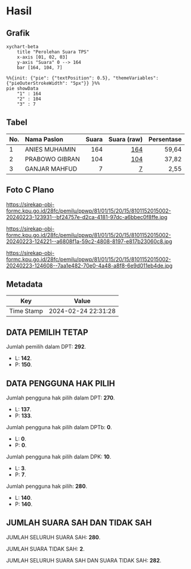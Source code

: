 # Hasil

## Grafik

```mermaid
xychart-beta
    title "Perolehan Suara TPS"
    x-axis [01, 02, 03]
    y-axis "Suara" 0 --> 164
    bar [164, 104, 7]
```

```mermaid
%%{init: {"pie": {"textPosition": 0.5}, "themeVariables": {"pieOuterStrokeWidth": "5px"}} }%%
pie showData
    "1" : 164
    "2" : 104
    "3" : 7
```

## Tabel

| No. | Nama Paslon    | Suara | Suara (raw) | Persentase |
|:--- |:-------------- | -----:| -----------:| ----------:|
| 1   | ANIES MUHAIMIN | 164   | [164][p-1]  | 59,64      |
| 2   | PRABOWO GIBRAN | 104   | [104][p-2]  | 37,82      |
| 3   | GANJAR MAHFUD  | 7     | [7][p-3]    | 2,55       |


[p-1]: https://github.com/gigit-pemilu/pemilu-2024-81-maluku/blob/main/pilpres/hitung-suara/sub/81-maluku/sub/01-maluku-tengah/sub/15-leihitu/sub/2015-mamala/sub/002-tps/sub/paslon-1.txt
[p-2]: https://github.com/gigit-pemilu/pemilu-2024-81-maluku/blob/main/pilpres/hitung-suara/sub/81-maluku/sub/01-maluku-tengah/sub/15-leihitu/sub/2015-mamala/sub/002-tps/sub/paslon-2.txt
[p-3]: https://github.com/gigit-pemilu/pemilu-2024-81-maluku/blob/main/pilpres/hitung-suara/sub/81-maluku/sub/01-maluku-tengah/sub/15-leihitu/sub/2015-mamala/sub/002-tps/sub/paslon-3.txt

## Foto C Plano

https://sirekap-obj-formc.kpu.go.id/28fc/pemilu/ppwp/81/01/15/20/15/8101152015002-20240223-123931--bf24757e-d2ca-4181-97dc-a6bbec0f8ffe.jpg

https://sirekap-obj-formc.kpu.go.id/28fc/pemilu/ppwp/81/01/15/20/15/8101152015002-20240223-124221--a6808f1a-59c2-4808-8197-e817b23060c8.jpg

https://sirekap-obj-formc.kpu.go.id/28fc/pemilu/ppwp/81/01/15/20/15/8101152015002-20240223-124608--7aa1e482-70e0-4a48-a8f8-6e9d011eb4de.jpg


## Metadata

| Key        | Value               |
| ---------- | ------------------- |
| Time Stamp | 2024-02-24 22:31:28 |


## DATA PEMILIH TETAP

Jumlah pemilih dalam DPT: **292**.
 * L: **142**.
 * P: **150**.

## DATA PENGGUNA HAK PILIH

Jumlah pengguna hak pilih dalam DPT: **270**.
 * L: **137**.
 * P: **133**.

Jumlah pengguna hak pilih dalam DPTb: **0**.
 * L: **0**.
 * P: **0**.

Jumlah pengguna hak pilih dalam DPK: **10**.
 * L: **3**.
 * P: **7**.

Jumlah pengguna hak pilih: **280**.
 * L: **140**.
 * P: **140**.

## JUMLAH SUARA SAH DAN TIDAK SAH

JUMLAH SELURUH SUARA SAH: **280**.

JUMLAH SUARA TIDAK SAH: **2**.

JUMLAH SELURUH SUARA SAH DAN SUARA TIDAK SAH: **282**.



